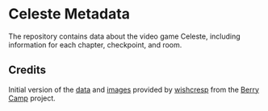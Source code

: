# Celeste Metadata
The repository contains data about the video game Celeste,
including information for each chapter, checkpoint, and room.

## Credits
Initial version of the [data](https://github.com/wishcresp/berrycamp-data)
and [images](https://github.com/wishcresp/berrycamp-images)
provided by [wishcresp](https://github.com/wishcresp)
from the [Berry Camp](https://berry.camp/) project.
